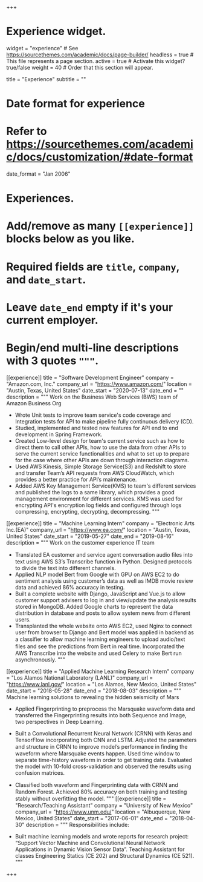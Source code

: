 +++
# Experience widget.
widget = "experience"  # See https://sourcethemes.com/academic/docs/page-builder/
headless = true  # This file represents a page section.
active = true  # Activate this widget? true/false
weight = 40  # Order that this section will appear.

title = "Experience"
subtitle = ""

# Date format for experience
#   Refer to https://sourcethemes.com/academic/docs/customization/#date-format
date_format = "Jan 2006"

# Experiences.
#   Add/remove as many `[[experience]]` blocks below as you like.
#   Required fields are `title`, `company`, and `date_start`.
#   Leave `date_end` empty if it's your current employer.
#   Begin/end multi-line descriptions with 3 quotes `"""`.
[[experience]]
  title = "Software Development Engineer"
  company = "Amazon.com, Inc."
  company_url = "https://www.amazon.com/"
  location = "Austin, Texas, United States"
  date_start = "2020-07-13"
  date_end = ""
  description = """
  Work on the Business Web Services (BWS) team of Amazon Business Org
  
  * Wrote Unit tests to improve team service's code coverage and Integration tests for API to make pipeline fully continuous delivery (CD).
  * Studied, implemented and tested new features for API end to end development in Spring Framework.
  * Created Low-level design for team's current service such as how to direct them to call other APIs, how to use the data from other APIs to serve the current service functionalities and what to set up to prepare for the case where other APIs are down through interaction diagrams.
  * Used AWS Kinesis, Simple Storage Service(S3) and Redshift to store and transfer Team’s API requests from AWS CloudWatch, which provides a better practice for API’s maintenance.
  * Added AWS Key Management Service(KMS) to team's different services and published the logs to a same library, which provides a good management environment for different services. KMS was used for encrypting API's encryption log fields and configured through logs compressing, encrypting, decrypting, decompressing.
  """


[[experience]]
  title = "Machine Learning Intern"
  company = "Electronic Arts Inc.(EA)"
  company_url = "https://www.ea.com/"
  location = "Austin, Texas, United States"
  date_start = "2019-05-27"
  date_end = "2019-08-16"
  description = """
  Work on the customer experience IT team
  
  * Translated EA customer and service agent conversation audio ﬁles into text using AWS S3’s Transcribe function in Python. Designed protocols to divide the text into different channels.
  * Applied NLP model Bert from Google with GPU on AWS EC2 to do sentiment analysis using customer’s data as well as IMDB movie review data and achieved 86% accuracy in testing.
  * Built a complete website with Django, JavaScript and Vue.js to allow customer support advisers to log in and view/update the analysis results stored in MongoDB. Added Google charts to represent the data distribution in database and posts to allow system news from different users.
  * Transplanted the whole website onto AWS EC2, used Nginx to connect user from browser to Django and Bert model was applied in backend as a classiﬁer to allow machine learning engineers to upload audio/text ﬁles and see the predictions from Bert in real time. Incorporated the AWS Transcribe into the website and used Celery to make Bert run asynchronously.
  """

[[experience]]
  title = "Applied Machine Learning Research Intern"
  company = "Los Alamos National Laboratory (LANL)"
  company_url = "https://www.lanl.gov/"
  location = "Los Alamos, New Mexico, United States"
  date_start = "2018-05-28"
  date_end = "2018-08-03"
  description = """
  Machine learning solutions to revealing the hidden seismicity of Mars
  
  * Applied Fingerprinting to preprocess the Marsquake waveform data and transferred the Fingerprinting results into both Sequence and Image, two perspectives in Deep Learning.
  * Built a Convolutional Recurrent Neural Network (CRNN) with Keras and TensorFlow incorporating both CNN and LSTM. Adjusted the parameters and structure in CRNN to improve model’s performance in ﬁnding the waveform where Marsquake events happen. Used time window to separate time-history waveform in order to get training data. Evaluated the model with 10-fold cross-validation and observed the results using confusion matrices.
  * Classiﬁed both waveform and Fingerprinting data with CRNN and Random Forest. Achieved 80% accuracy on both training and testing stably without overﬁtting the model.
  """
[[experience]]
  title = "Research/Teaching Assistant"
  company = "University of New Mexico"
  company_url = "https://www.unm.edu/"
  location = "Albuquerque, New Mexico, United States"
  date_start = "2017-06-01"
  date_end = "2018-04-30"
  description = """
  Responsibilities include:
  
  * Built machine learning models and wrote reports for research project: “Support Vector Machine and Convolutional Neural Network Applications in Dynamic Vision Sensor Data”. Teaching Assistant for classes Engineering Statics (CE 202) and Structural Dynamics (CE 521).
  """

+++
